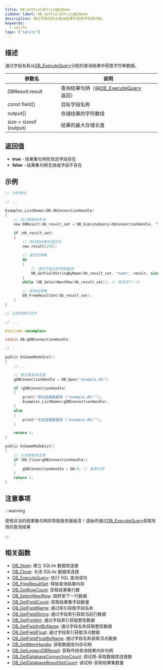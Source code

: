 ```yaml
---
title: DB_GetFieldStringByName
sidebar_label: DB_GetFieldStringByName
description: 通过字段名称从查询结果中获取字符串内容。
keywords:
  - sqlite
tags: ["sqlite"]
---
```


## 描述

通过字段名称从[DB_ExecuteQuery](DB_ExecuteQuery)分配的查询结果中获取字符串数据。

| 参数名                 | 说明                                                     |
| ---------------------- | -------------------------------------------------------- |
| DBResult:result        | 查询结果句柄（由[DB_ExecuteQuery](DB_ExecuteQuery)返回） |
| const field[]          | 目标字段名称                                             |
| output[]               | 存储结果的字符数组                                       |
| size = sizeof (output) | 结果的最大存储长度                                       |

## 返回值

- ​**true**​ - 结果集句柄有效且字段存在
- ​**false**​ - 结果集句柄无效或字段不存在

## 示例

```c
// 示例模块

// ...

Examples_ListNames(DB:dbConnectionHandle)
{
    // 执行数据库查询
    new DBResult:db_result_set = DB_ExecuteQuery(dbConnectionHandle, "SELECT `name` FROM `examples`");

    if (db_result_set)
    {
        // 预分配结果存储空间
        new result[256];

        // 遍历结果集
        do
        {
            // 通过字段名称获取数据
            DB_GetFieldStringByName(db_result_set, "name", result, sizeof(result));
        }
        while (DB_SelectNextRow(db_result_set)); // 跳转至下一行

        // 释放结果集
        DB_FreeResultSet(db_result_set);
    }
}
```

```c
// 主游戏模式文件

// ...

#include <examples>

static DB:gDBConnectionHandle;

// ...

public OnGameModeInit()
{
    // ...

    // 建立数据库连接
    gDBConnectionHandle = DB_Open("example.db");

    if (gDBConnectionHandle)
    {
        print("成功连接数据库 \"example.db\"");
        Examples_ListNames(gDBConnectionHandle);
    }
    else
    {
        print("无法连接数据库 \"example.db\"");
    }

    return 1;
}

public OnGameModeExit()
{
    // 关闭数据库连接
    if (DB_Close(gDBConnectionHandle))
    {
        gDBConnectionHandle = DB:0; // 重置句柄
    }
    return 1;
}
```

## 注意事项

:::warning

使用非法的结果集句柄将导致服务器崩溃！请始终通过[DB_ExecuteQuery](DB_ExecuteQuery)获取有效的查询结果

:::

## 相关函数

- [DB_Open](DB_Open): 建立 SQLite 数据库连接
- [DB_Close](DB_Close): 关闭 SQLite 数据库连接
- [DB_ExecuteQuery](DB_ExecuteQuery): 执行 SQL 查询语句
- [DB_FreeResultSet](DB_FreeResultSet): 释放查询结果内存
- [DB_GetRowCount](DB_GetRowCount): 获取结果集行数
- [DB_SelectNextRow](DB_SelectNextRow): 跳转至下一行数据
- [DB_GetFieldCount](DB_GetFieldCount): 获取结果集字段数量
- [DB_GetFieldName](DB_GetFieldName): 通过索引获取字段名称
- [DB_GetFieldString](DB_GetFieldString): 通过字段索引获取当前行数据
- [DB_GetFieldInt](DB_GetFieldInt): 通过字段索引获取整型数据
- [DB_GetFieldIntByName](DB_GetFieldIntByName): 通过字段名称获取整型数据
- [DB_GetFieldFloat](DB_GetFieldFloat): 通过字段索引获取浮点数据
- [DB_GetFieldFloatByName](DB_GetFieldFloatByName): 通过字段名称获取浮点数据
- [DB_GetMemHandle](DB_GetMemHandle): 获取数据库内存句柄
- [DB_GetLegacyDBResult](DB_GetLegacyDBResult): 获取传统查询结果内存句柄
- [DB_GetDatabaseConnectionCount](DB_GetDatabaseConnectionCount): 调试用-获取数据库连接数
- [DB_GetDatabaseResultSetCount](DB_GetDatabaseResultSetCount): 调试用-获取结果集数量

